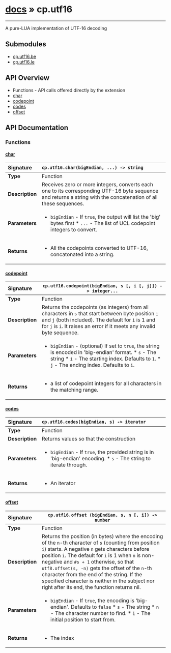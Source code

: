 # [docs](index.md) » cp.utf16
---

A pure-LUA implementation of UTF-16 decoding

## Submodules
 * [cp.utf16.be](cp.utf16.be.md)
 * [cp.utf16.le](cp.utf16.le.md)

## API Overview
* Functions - API calls offered directly by the extension
 * [char](#char)
 * [codepoint](#codepoint)
 * [codes](#codes)
 * [offset](#offset)

## API Documentation

### Functions

#### [char](#char)
| <span style="float: left;">**Signature**</span> | <span style="float: left;">`cp.utf16.char(bigEndian, ...) -> string` </span>                                                          |
| -----------------------------------------------------|---------------------------------------------------------------------------------------------------------|
| **Type**                                             | Function |
| **Description**                                      | Receives zero or more integers, converts each one to its corresponding UTF-16 byte sequence and returns a string with the concatenation of all these sequences. |
| **Parameters**                                       | <ul><li><code>bigEndian</code>  - If <code>true</code>, the output will list the 'big' bytes first * <code>...</code>     - The list of UCL codepoint integers to convert.</li></ul> |
| **Returns**                                          | <ul><li>All the codepoints converted to UTF-16, concatonated into a string.</li></ul> |

#### [codepoint](#codepoint)
| <span style="float: left;">**Signature**</span> | <span style="float: left;">`cp.utf16.codepoint(bigEndian, s [, i [, j]]) -> integer...` </span>                                                          |
| -----------------------------------------------------|---------------------------------------------------------------------------------------------------------|
| **Type**                                             | Function |
| **Description**                                      | Returns the codepoints (as integers) from all characters in `s` that start between byte position `i` and `j` (both included). The default for `i` is 1 and for `j` is `i`. It raises an error if it meets any invalid byte sequence. |
| **Parameters**                                       | <ul><li><code>bigEndian</code>      - (optional) If set to <code>true</code>, the string is encoded in 'big-endian' format. * <code>s</code>              - The string * <code>i</code>              - The starting index. Defaults to <code>1</code>. * <code>j</code>                - The ending index. Defaults to <code>i</code>.</li></ul> |
| **Returns**                                          | <ul><li>a list of codepoint integers for all characters in the matching range.</li></ul> |

#### [codes](#codes)
| <span style="float: left;">**Signature**</span> | <span style="float: left;">`cp.utf16.codes(bigEndian, s) -> iterator` </span>                                                          |
| -----------------------------------------------------|---------------------------------------------------------------------------------------------------------|
| **Type**                                             | Function |
| **Description**                                      | Returns values so that the construction |
| **Parameters**                                       | <ul><li><code>bigEndian</code>      - If <code>true</code>, the provided string is in 'big-endian' encoding. * <code>s</code>             - The string to iterate through.</li></ul> |
| **Returns**                                          | <ul><li>An iterator</li></ul> |

#### [offset](#offset)
| <span style="float: left;">**Signature**</span> | <span style="float: left;">`cp.utf16.offset (bigEndian, s, n [, i]) -> number` </span>                                                          |
| -----------------------------------------------------|---------------------------------------------------------------------------------------------------------|
| **Type**                                             | Function |
| **Description**                                      | Returns the position (in bytes) where the encoding of the `n`-th character of `s` (counting from position `i`) starts. A negative `n` gets characters before position `i`. The default for `i` is 1 when `n` is non-negative and `#s + 1` otherwise, so that `utf8.offset(s, -n)` gets the offset of the `n`-th character from the end of the string. If the specified character is neither in the subject nor right after its end, the function returns nil. |
| **Parameters**                                       | <ul><li><code>bigEndian</code>      - If <code>true</code>, the encoding is 'big-endian'. Defaults to <code>false</code> * <code>s</code>                - The string * <code>n</code>              - The character number to find. * <code>i</code>               - The initial position to start from.</li></ul> |
| **Returns**                                          | <ul><li>The index</li></ul> |

